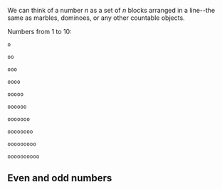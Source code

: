 We can think of a number $n$ as a set of $n$ blocks arranged in a line--the same as marbles, dominoes, or any other countable objects.

Numbers from 1 to 10:

```
o

oo

ooo

oooo

ooooo

oooooo

ooooooo

oooooooo

ooooooooo

oooooooooo
```

## Even and odd numbers
